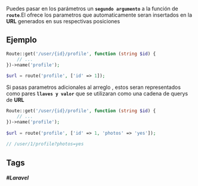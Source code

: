 Puedes pasar en los parámetros un **`segundo argumento`** a la función de **`route`**.El ofrece los parametros que automaticamente seran insertados en la **URL** generados en sus respectivas posiciones 

## Ejemplo

```php
Route::get('/user/{id}/profile', function (string $id) {
    // ...
})->name('profile');
 
$url = route('profile', ['id' => 1]);
```

Si pasas parametros adicionales al arreglo , estos seran representados como pares **`llaves y valor`** que se utilizaran como una cadena de querys de **URL**

```php
Route::get('/user/{id}/profile', function (string $id) {
    // ...
})->name('profile');
 
$url = route('profile', ['id' => 1, 'photos' => 'yes']);
 
// /user/1/profile?photos=yes
```
## Tags

##### #Laravel